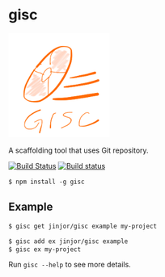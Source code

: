 # gisc

<img src="gisc.png" width=200>

A scaffolding tool that uses Git repository.

[![Build Status](https://travis-ci.org/jinjor/gisc.svg)](https://travis-ci.org/jinjor/gisc)
[![Build status](https://ci.appveyor.com/api/projects/status/2f4mptff4upxn52v?svg=true)](https://ci.appveyor.com/project/jinjor/gisc)

```console
$ npm install -g gisc
```

## Example

```console
$ gisc get jinjor/gisc example my-project
```

```console
$ gisc add ex jinjor/gisc example
$ gisc ex my-project
```

Run `gisc --help` to see more details.
